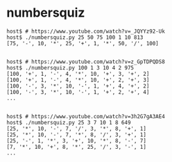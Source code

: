 # numbersquiz

    host$ # https://www.youtube.com/watch?v=_JQYYz92-Uk
    host$ ./numbersquiz.py 25 50 75 100 1 10 813
    [75, '-', 10, '*', 25, '+', 1, '*', 50, '/', 100]


    host$ # https://www.youtube.com/watch?v=z_GpTDPQDS8
    host$ ./numbersquiz.py 100 1 3 10 4 2 975
    [100, '+', 1, '-', 4, '*', 10, '+', 3, '+', 2]
    [100, '+', 1, '-', 4, '*', 10, '+', 2, '+', 3]
    [100, '-', 3, '*', 10, '-', 1, '+', 4, '+', 2]
    [100, '-', 3, '*', 10, '-', 1, '+', 2, '+', 4]
    ...


    host$ # https://www.youtube.com/watch?v=3h2G7gA3AE4
    host$ ./numbersquiz.py 25 3 7 10 1 8 649
    [25, '*', 10, '-', 7, '/', 3, '*', 8, '+', 1]
    [25, '*', 10, '-', 7, '*', 8, '/', 3, '+', 1]
    [25, '-', 1, '*', 3, '+', 10, '*', 8, '-', 7]
    [7, '*', 10, '+', 8, '*', 25, '/', 3, '-', 1]
    ...
